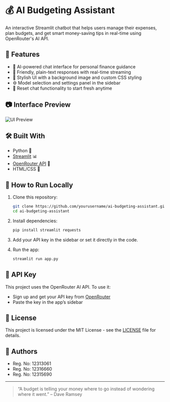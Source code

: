 # 💰 AI Budgeting Assistant

An interactive Streamlit chatbot that helps users manage their expenses, plan budgets, and get smart money-saving tips in real-time using OpenRouter's AI API.

## 🚀 Features

- 🤖 AI-powered chat interface for personal finance guidance
- 💬 Friendly, plain-text responses with real-time streaming
- 🎨 Stylish UI with a background image and custom CSS styling
- ⚙️ Model selection and settings panel in the sidebar
- 🧹 Reset chat functionality to start fresh anytime

## 📷 Interface Preview

![UI Preview](https://images.pexels.com/photos/53621/calculator-calculation-insurance-finance-53621.jpeg?cs=srgb&dl=pexels-pixabay-53621.jpg&fm=jpg)

## 🛠️ Built With

- Python 🐍
- [Streamlit](https://streamlit.io/) 📊
- [OpenRouter API](https://openrouter.ai/) 🔗
- HTML/CSS 🎨

## 📂 How to Run Locally

1. Clone this repository:
   ```bash
   git clone https://github.com/yourusername/ai-budgeting-assistant.git
   cd ai-budgeting-assistant
   ```

2. Install dependencies:
   ```bash
   pip install streamlit requests
   ```

3. Add your API key in the sidebar or set it directly in the code.

4. Run the app:
   ```bash
   streamlit run app.py
   ```

## 🔐 API Key

This project uses the OpenRouter AI API. To use it:

- Sign up and get your API key from [OpenRouter](https://openrouter.ai/keys)
- Paste the key in the app’s sidebar

## 📜 License

This project is licensed under the MIT License - see the [LICENSE](LICENSE) file for details.

## 🙋 Authors

- Reg. No: 12313061  
- Reg. No: 12316660  
- Reg. No: 12315690

---

> “A budget is telling your money where to go instead of wondering where it went.” – Dave Ramsey